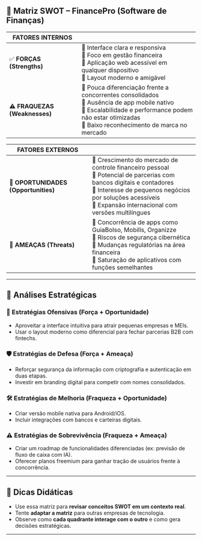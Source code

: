 ## 🧩 **Matriz SWOT – FinancePro (Software de Finanças)**

| **FATORES INTERNOS**          |                                                                                                                                                                                                                  |
| ----------------------------- | ---------------------------------------------------------------------------------------------------------------------------------------------------------------------------------------------------------------- |
| ✅ **FORÇAS (Strengths)**      | 🔹 Interface clara e responsiva <br> 🔹 Foco em gestão financeira <br> 🔹 Aplicação web acessível em qualquer dispositivo <br> 🔹 Layout moderno e amigável                                                      |
| ⚠️ **FRAQUEZAS (Weaknesses)** | 🔹 Pouca diferenciação frente a concorrentes consolidados <br> 🔹 Ausência de app mobile nativo <br> 🔹 Escalabilidade e performance podem não estar otimizadas <br> 🔹 Baixo reconhecimento de marca no mercado |

| **FATORES EXTERNOS**                 |                                                                                                                                                                                                                                                 |
| ------------------------------------ | ----------------------------------------------------------------------------------------------------------------------------------------------------------------------------------------------------------------------------------------------- |
| 🌱 **OPORTUNIDADES (Opportunities)** | 🔹 Crescimento do mercado de controle financeiro pessoal <br> 🔹 Potencial de parcerias com bancos digitais e contadores <br> 🔹 Interesse de pequenos negócios por soluções acessíveis <br> 🔹 Expansão internacional com versões multilíngues |
| 🧨 **AMEAÇAS (Threats)**             | 🔹 Concorrência de apps como GuiaBolso, Mobills, Organizze <br> 🔹 Riscos de segurança cibernética <br> 🔹 Mudanças regulatórias na área financeira <br> 🔹 Saturação de aplicativos com funções semelhantes                                    |

---

## 🧠 **Análises Estratégicas**

### 🎯 Estratégias Ofensivas (Força + Oportunidade)

* Aproveitar a interface intuitiva para atrair pequenas empresas e MEIs.
* Usar o layout moderno como diferencial para fechar parcerias B2B com fintechs.

### 🛡️ Estratégias de Defesa (Força + Ameaça)

* Reforçar segurança da informação com criptografia e autenticação em duas etapas.
* Investir em branding digital para competir com nomes consolidados.

### 🛠️ Estratégias de Melhoria (Fraqueza + Oportunidade)

* Criar versão mobile nativa para Android/iOS.
* Incluir integrações com bancos e carteiras digitais.

### ⚠️ Estratégias de Sobrevivência (Fraqueza + Ameaça)

* Criar um roadmap de funcionalidades diferenciadas (ex: previsão de fluxo de caixa com IA).
* Oferecer planos freemium para ganhar tração de usuários frente à concorrência.

---

## 💬 Dicas Didáticas

* Use essa matriz para **revisar conceitos SWOT em um contexto real**.
* Tente **adaptar a matriz** para outras empresas de tecnologia.
* Observe como **cada quadrante interage com o outro** e como gera decisões estratégicas.

---
